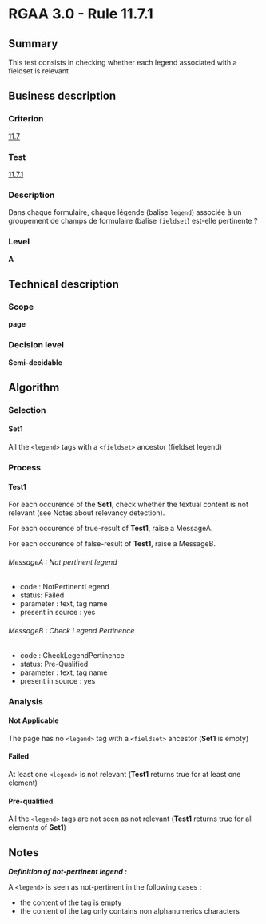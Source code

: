 # RGAA 3.0 -  Rule 11.7.1

## Summary

This test consists in checking whether each legend associated with a
fieldset is relevant

## Business description

### Criterion

[11.7](http://references.modernisation.gouv.fr/referentiel-technique-0#crit-11-7)

### Test

[11.7.1](http://disic.github.io/rgaa_referentiel_en/RGAA3.0_Criteria_English_version_v1.html#test-11-7-1)

### Description

Dans chaque formulaire, chaque l&eacute;gende (balise `legend`) associ&eacute;e &agrave; un groupement de champs de formulaire (balise `fieldset`) est-elle pertinente ?

### Level

**A**

## Technical description

### Scope

**page**

### Decision level

**Semi-decidable**

## Algorithm

### Selection

#### Set1

All the `<legend>` tags with a `<fieldset>` ancestor (fieldset legend)

### Process

#### Test1

For each occurence of the **Set1**, check whether the textual content is not relevant (see Notes about relevancy detection).

For each occurence of true-result of **Test1**, raise a MessageA.

For each occurence of false-result of **Test1**, raise a MessageB.

###### MessageA : Not pertinent legend

-   code : NotPertinentLegend
-   status: Failed
-   parameter : text, tag name
-   present in source : yes

###### MessageB : Check Legend Pertinence

-   code : CheckLegendPertinence
-   status: Pre-Qualified
-   parameter : text, tag name
-   present in source : yes

### Analysis

#### Not Applicable

The page has no `<legend>` tag with a `<fieldset>` ancestor (**Set1** is empty)

#### Failed 

At least one `<legend>` is not relevant (**Test1** returns true for at least one element)

#### Pre-qualified

All the `<legend>` tags are not seen as not relevant (**Test1** returns true for all elements of **Set1**)

## Notes

***Definition of not-pertinent legend :***

A `<legend>` is seen as not-pertinent in the following cases :

-   the content of the tag is empty
-   the content of the tag only contains non alphanumerics characters
